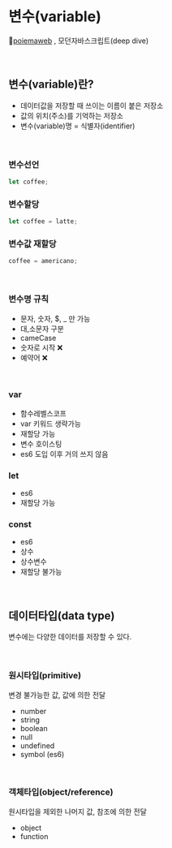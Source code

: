 # 변수(variable)
📌[poiemaweb](https://poiemaweb.com/) , 모던자바스크립트(deep dive)

<br>

## 변수(variable)란?
* 데이터값을 저장할 때 쓰이는 이름이 붙은 저장소
* 값의 위치(주소)를 기억하는 저장소 
* 변수(variable)명 = 식별자(identifier) 

<br>

### 변수선언 
```js
let coffee;
```

### 변수할당
```js
let coffee = latte;
```

### 변수값 재할당
```js
coffee = americano;
```

<br>

### 변수명 규칙
* 문자, 숫자, $, _ 만 가능
* 대,소문자 구분
* cameCase 
* 숫자로 시작 ❌
* 예약어 ❌

<br>

### var 
* 함수레벨스코프
* var 키워드 생략가능
* 재할당 가능
* 변수 호이스팅
* es6 도입 이후 거의 쓰지 않음

### let
* es6
* 재할당 가능

### **const**
* es6
* 상수
* 상수변수
* 재할당 불가능

<br>

## 데이터타입(data type)

변수에는 다양한 데이터를 저장할 수 있다.

<br>

### 원시타입(primitive)
변경 불가능한 값, 값에 의한 전달 
* number
* string
* boolean
* null
* undefined
* symbol (es6)

<br>

### 객체타입(object/reference)
원시타입을 제외한 나머지 값, 참조에 의한 전달 
* object 
* function


